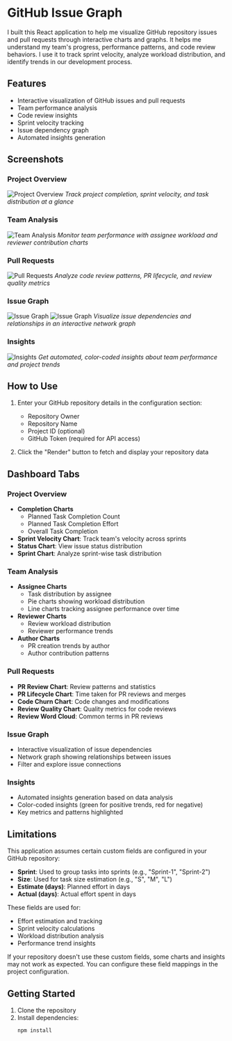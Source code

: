 # GitHub Issue Graph

I built this React application to help me visualize GitHub repository issues and pull requests through interactive charts and graphs. It helps me understand my team's progress, performance patterns, and code review behaviors. I use it to track sprint velocity, analyze workload distribution, and identify trends in our development process.

## Features

- Interactive visualization of GitHub issues and pull requests
- Team performance analysis
- Code review insights
- Sprint velocity tracking
- Issue dependency graph
- Automated insights generation

## Screenshots

### Project Overview
![Project Overview](docs/images/project-overview.png)
*Track project completion, sprint velocity, and task distribution at a glance*

### Team Analysis
![Team Analysis](docs/images/team-analysis.png)
*Monitor team performance with assignee workload and reviewer contribution charts*

### Pull Requests
![Pull Requests](docs/images/pull-requests.png)
*Analyze code review patterns, PR lifecycle, and review quality metrics*

### Issue Graph
![Issue Graph](docs/images/issue-graph.png)
![Issue Graph](docs/images/issue-graph_1.png)
*Visualize issue dependencies and relationships in an interactive network graph*

### Insights
![Insights](docs/images/insights.png)
*Get automated, color-coded insights about team performance and project trends*

## How to Use

1. Enter your GitHub repository details in the configuration section:
   - Repository Owner
   - Repository Name
   - Project ID (optional)
   - GitHub Token (required for API access)

2. Click the "Render" button to fetch and display your repository data

## Dashboard Tabs

### Project Overview
- **Completion Charts**
  - Planned Task Completion Count
  - Planned Task Completion Effort
  - Overall Task Completion
- **Sprint Velocity Chart**: Track team's velocity across sprints
- **Status Chart**: View issue status distribution
- **Sprint Chart**: Analyze sprint-wise task distribution

### Team Analysis
- **Assignee Charts**
  - Task distribution by assignee
  - Pie charts showing workload distribution
  - Line charts tracking assignee performance over time
- **Reviewer Charts**
  - Review workload distribution
  - Reviewer performance trends
- **Author Charts**
  - PR creation trends by author
  - Author contribution patterns

### Pull Requests
- **PR Review Chart**: Review patterns and statistics
- **PR Lifecycle Chart**: Time taken for PR reviews and merges
- **Code Churn Chart**: Code changes and modifications
- **Review Quality Chart**: Quality metrics for code reviews
- **Review Word Cloud**: Common terms in PR reviews

### Issue Graph
- Interactive visualization of issue dependencies
- Network graph showing relationships between issues
- Filter and explore issue connections

### Insights
- Automated insights generation based on data analysis
- Color-coded insights (green for positive trends, red for negative)
- Key metrics and patterns highlighted

## Limitations

This application assumes certain custom fields are configured in your GitHub repository:
- **Sprint**: Used to group tasks into sprints (e.g., "Sprint-1", "Sprint-2")
- **Size**: Used for task size estimation (e.g., "S", "M", "L")
- **Estimate (days)**: Planned effort in days
- **Actual (days)**: Actual effort spent in days

These fields are used for:
- Effort estimation and tracking
- Sprint velocity calculations
- Workload distribution analysis
- Performance trend insights

If your repository doesn't use these custom fields, some charts and insights may not work as expected. You can configure these field mappings in the project configuration.

## Getting Started

1. Clone the repository
2. Install dependencies:
   ```bash
   npm install
   ```